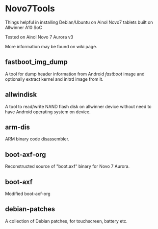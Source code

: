 Novo7Tools
==========

Things helpful in installing Debian/Ubuntu on Ainol Novo7 tablets built on Allwinner A10 SoC

Tested on Ainol Novo 7 Aurora v3

More information may be found on wiki page.

## fastboot\_img\_dump

A tool for dump header information from Android _fastboot_ image and optionally extract kernel and initrd image from it.


## allwindisk


A tool to read/write NAND flash disk on allwinner device without need to have Android operating system on device.


## arm-dis


ARM binary code disassembler.


## boot-axf-org


Reconstructed source of "boot.axf" binary for Novo 7 Aurora.

## boot-axf


Modified boot-axf-org

## debian-patches


A collection of Debian patches, for touchscreen, battery etc.

